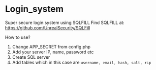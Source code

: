 # Login_system
Super secure login system using SQLFILL
Find SQLFILL at: https://github.com/UnrealSecurity/SQLFill

How to use? 
1. Change APP_SECRET from config.php
2. Add your server IP, name, password etc
3. Create SQL server
4. Add tables which in this case are ```username, email, hash, salt, rip``` 
